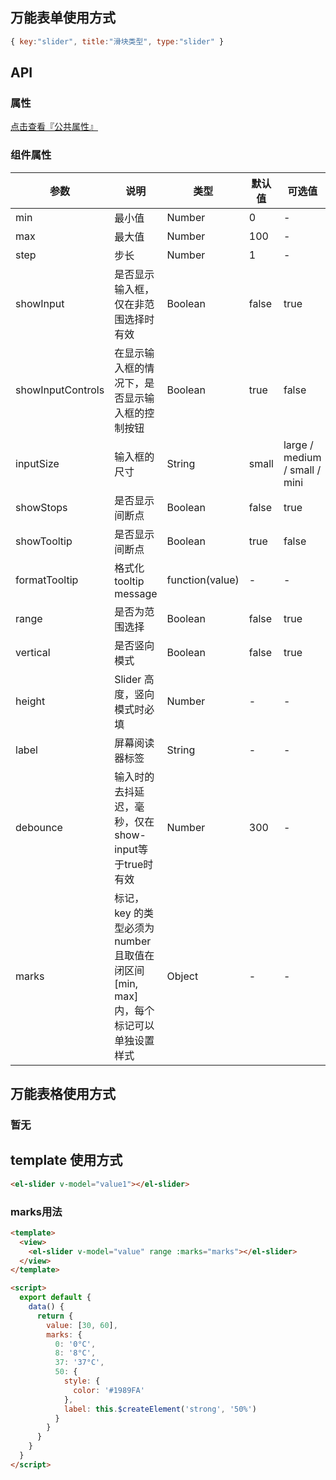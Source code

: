 ## 万能表单使用方式

```js
{ key:"slider", title:"滑块类型", type:"slider" }
```

## API

### 属性

[点击查看『公共属性』](https://gitee.com/vk-uni/vk-uni-cloud-router/wikis/pages?sort_id=4051177&doc_id=975983)

### 组件属性

| 参数             | 说明                           | 类型    | 默认值  | 可选值 |
|------------------|-------------------------------|---------|--------|-------|
| min            | 最小值 | Number  | 0 | -  |
| max            | 最大值 | Number  | 100 | -  |
| step            | 步长 | Number  | 1 | -  |
| showInput            | 是否显示输入框，仅在非范围选择时有效 | Boolean  | false | true |
| showInputControls            | 在显示输入框的情况下，是否显示输入框的控制按钮 | Boolean  | true | false |
| inputSize            | 输入框的尺寸 | String  | small | large / medium / small / mini |
| showStops            | 	是否显示间断点 | Boolean  | false | true |
| showTooltip            | 	是否显示间断点 | Boolean  |  true | false |
| formatTooltip            | 	格式化 tooltip message| function(value)  |  - | - |
| range            | 	是否为范围选择 | Boolean  | false | true |
| vertical            | 	是否竖向模式 | Boolean  | false | true |
| height            | Slider 高度，竖向模式时必填 | Number  | - | -  |
| label            | 屏幕阅读器标签 | String  | - | -  |
| debounce            | 输入时的去抖延迟，毫秒，仅在show-input等于true时有效 | Number  | 300 | -  |
| marks            | 标记， key 的类型必须为 number 且取值在闭区间 [min, max] 内，每个标记可以单独设置样式 | Object  | - | -  |

## 万能表格使用方式

### 暂无

## template 使用方式
```html
<el-slider v-model="value1"></el-slider>
```

### marks用法
```html
<template>
  <view>
    <el-slider v-model="value" range :marks="marks"></el-slider>
  </view>
</template>

<script>
  export default {
    data() {
      return {
        value: [30, 60],
        marks: {
          0: '0°C',
          8: '8°C',
          37: '37°C',
          50: {
            style: {
              color: '#1989FA'
            },
            label: this.$createElement('strong', '50%')
          }
        }
      }
    }
  }
</script>
```